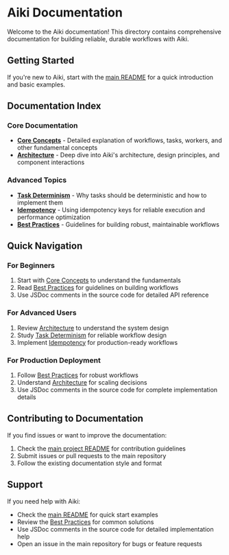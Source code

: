 # Aiki Documentation

Welcome to the Aiki documentation! This directory contains comprehensive documentation for building reliable, durable workflows with Aiki.

## Getting Started

If you're new to Aiki, start with the [main README](../README.md) for a quick introduction and basic examples.

## Documentation Index

### Core Documentation

- **[Core Concepts](./core-concepts.md)** - Detailed explanation of workflows, tasks, workers, and other fundamental concepts
- **[Architecture](./architecture.md)** - Deep dive into Aiki's architecture, design principles, and component interactions

### Advanced Topics

- **[Task Determinism](./task-determinism.md)** - Why tasks should be deterministic and how to implement them
- **[Idempotency](./idempotency.md)** - Using idempotency keys for reliable execution and performance optimization
- **[Best Practices](./best-practices.md)** - Guidelines for building robust, maintainable workflows

## Quick Navigation

### For Beginners
1. Start with [Core Concepts](./core-concepts.md) to understand the fundamentals
2. Read [Best Practices](./best-practices.md) for guidelines on building workflows
3. Use JSDoc comments in the source code for detailed API reference

### For Advanced Users
1. Review [Architecture](./architecture.md) to understand the system design
2. Study [Task Determinism](./task-determinism.md) for reliable workflow design
3. Implement [Idempotency](./idempotency.md) for production-ready workflows

### For Production Deployment
1. Follow [Best Practices](./best-practices.md) for robust workflows
2. Understand [Architecture](./architecture.md) for scaling decisions
3. Use JSDoc comments in the source code for complete implementation details

## Contributing to Documentation

If you find issues or want to improve the documentation:

1. Check the [main project README](../README.md) for contribution guidelines
2. Submit issues or pull requests to the main repository
3. Follow the existing documentation style and format

## Support

If you need help with Aiki:

- Check the [main README](../README.md) for quick start examples
- Review the [Best Practices](./best-practices.md) for common solutions
- Use JSDoc comments in the source code for detailed implementation help
- Open an issue in the main repository for bugs or feature requests 